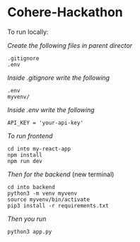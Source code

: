 # Cohere-Hackathon

To run locally:

*Create the following files in parent director*
```
.gitignore
.env
```

*Inside .gitignore write the following*
```
.env
myvenv/
```

*Inside .env write the following*
```
API_KEY = 'your-api-key'
```

*To run frontend*
```
cd into my-react-app
npm install
npm run dev
```

*Then for the backend*
(new terminal)
```
cd into backend
python3 -m venv myvenv
source myvenv/bin/activate
pip3 install -r requirements.txt
```

*Then you run*
```
python3 app.py
```
